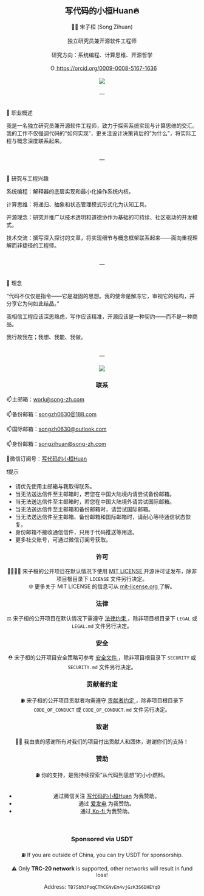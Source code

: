 ## <div align="center">写代码的小桓Huan🔥</div>  

<div align="center">
🧑‍💻 宋子桓 (Song Zihuan)
</div>

<br>

<div align="center">
独立研究员兼开源软件工程师
</div>

<br>

<div align="center">
研究方向：系统编程、计算思维、开源哲学
</div>

<br>

<div align="center">
<a
id="cy-effective-orcid-url"
class="underline"
    href="https://orcid.org/0009-0008-5167-1636"
    target="orcid.widget"
    rel="me noopener noreferrer"
    style="vertical-align: top">
    <img
    src="https://orcid.org/sites/default/files/images/orcid_16x16.png"
    style="width: 1em; margin-inline-start: 0.5em"
    alt="ORCID iD icon"/>
    https://orcid.org/0009-0008-5167-1636
</a>
</div>

<br>

<div align="center">
<img src="https://komarev.com/ghpvc/?username=songzihuan&base=0&abbreviated=true&label=PROFILE+VIEWS+%20&color=blueviolet" align="center" />
</div>  

<br>

<div align="center">
—
</div>

<br>

📌 职业概述

我是一名独立研究员兼开源软件工程师，致力于探索系统实现与计算思维的交汇。我的工作不仅强调代码的“如何实现”，更关注设计决策背后的“为什么”，将实际工程与概念深度联系起来。

<br>

<div align="center">
—
</div>

<br>

🎯 研究与工程兴趣

系统编程：解释器的底层实现和最小化操作系统内核。

计算思维：将递归、抽象和状态管理模式形式化为认知工具。

开源理念：研究并推广以技术透明和道德协作为基础的可持续、社区驱动的开发模式。

技术交流：撰写深入探讨的文章，将实现细节与概念框架联系起来——面向重视理解而非捷径的工程师。

<br>

<div align="center">
—
</div>

<br>

💬 理念

“代码不仅仅是指令——它是凝固的思想。我的使命是解冻它，审视它的结构，并分享它为何如此结晶。”

我相信工程应该深思熟虑，写作应该精准，开源应该是一种契约——而不是一种商品。

我行故我在；我想、我能、我做。

<br>

<div align="center">
—
</div>

<br>

<div align="center">
<img src="https://github-readme-stats.vercel.app/api/top-langs/?username=SongZihuan&hide_border=true&layout=compact" align="center" />
</div>  


### <div align="center">联系</div> 

📫主邮箱：[work@song-zh.com](mailto://work@song-zh.com)

📫备份邮箱：[songzh0630@188.com](mailto://songzh0630@188.com)

📫国际邮箱：[songzh0630@outlook.com](mailto://songzh0630@outlook.com)

📫身份邮箱：[songzihuan@song-zh.com](mailto://songzihuan@song-zh.com)

📱微信订阅号：<a id="dingyuehao" href="https://mp.weixin.qq.com/s/e2RNDW7T9WFdIohrQlTYow" target="_blank">写代码的小桓Huan</a>

❗提示

- 请优先使用主邮箱与我取得联系。
- 当无法送达信件至主邮箱时，若您在中国大陆境内请尝试备份邮箱。
- 当无法送达信件至主邮箱时，若您在中国大陆境外请尝试国际邮箱。
- 当无法送达信件至主邮箱和备份邮箱时，请尝试国际邮箱。
- 当无法送达信件至主邮箱、备份邮箱和国际邮箱时，请耐心等待通信状态恢复。
- 身份邮箱不接收通信信件，只用于代码推送等用途。
- 更多社交账号，可通过微信订阅号获取。
  

### <div align="center">许可</div>  

<div align="center">
🫱🏻‍🫲🏻 宋子桓的公开项目在默认情况下使用 <a href="./LICENSE" target="_blank"> MIT LICENSE </a> 开源许可证发布，除非项目根目录下 <code>LICENSE</code> 文件另行决定。
</div> 

<div align="center">
🌐 更多关于 MIT LICENSE 的信息可从 <a href="https://mit-license.org" target="_blank"> mit-license.org </a> 了解。
</div> 

### <div align="center">法律</div> 

<div align="center">
⚖️ 宋子桓的公开项目在默认情况下需遵守 <a href="./LEGAL" target="_blank"> 法律约束 </a> ，除非项目根目录下 <code>LEGAL</code> 或 <code>LEGAL.md</code> 文件另行决定。
</div> 

### <div align="center">安全</div> 

<div align="center">
⛑️ 宋子桓的公开项目安全策略可参考 <a href="./SECURITY" target="_blank"> 安全文件 </a> ，除非项目根目录下 <code>SECURITY</code> 或 <code>SECURITY.md</code> 文件另行决定。
</div> 

### <div align="center">贡献者约定</div> 

<div align="center">
⛽ 宋子桓的公开项目贡献者均需遵守 <a href="./CODE_OF_CONDUCT" target="_blank"> 贡献者约定 </a> ，除非项目根目录下 <code>CODE_OF_CONDUCT</code> 或 <code>CODE_OF_CONDUCT.md</code> 文件另行决定。
</div> 

### <div align="center">致谢</div>  

<div align="center">
🫶🏻 我由衷的感谢所有对我们的项目付出贡献人和团体，谢谢你们的支持！
</div>  

### <div align="center">赞助</div> 

<div align="center">
⛽ 你的支持，是我持续探索“从代码到思想”的小小燃料。
</div>

<br>

<div align="center">
    <ul>
        <li>
            通过微信关注 <a id="dingyuehao" href="https://mp.weixin.qq.com/s/e2RNDW7T9WFdIohrQlTYow" target="_blank">写代码的小桓Huan</a> 为我赞助。
        </li>
        <li>
            通过 <a href="https://afdian.com/a/songzihuan0630" target="_blank">爱发电</a> 为我赞助。
        </li>
         <li>
            通过<a id="dingyuehao" href="https://ko-fi.com/songzihuan" target="_blank"> Ko-fi </a> 为我赞助。
        </li>
    </ul>
</div>

<br>

### <div align="center"> Sponsored via USDT </div> 

<div align="center">
⛽ If you are outside of China, you can try USDT for sponsorship.

<br>

⚠️ Only <b>TRC-20 network</b> is supported, other networks will result in fund loss!
</div>

<div align="center">
Address: <code>TB7Sbh3PoqCThCGNvEm4vjGzK3S6DHEYqD</code> 
</div>
